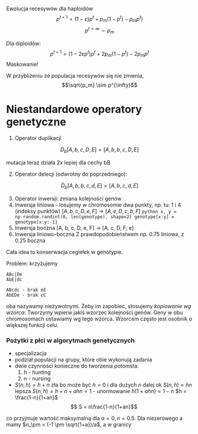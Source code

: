 Ewolucja recesywów dla haploidów
$$p^{t+1} = (1-\varepsilon) p^t + p_m ( 1 - p^t ) - p_m p^t)$$
$$ p^{t=\infty} \sim p_m$$

Dla diploidów:
$$p^{t+1} = (1-2\varepsilon p^t) p^t + 2 p_m (1-p^t) - 2 p_m p^t$$
Maskowanie!

W przybliżeniu że populacja recesywów się nie zmienia, $$\sqrt{p_m} \sim p^{\infty}$$

# Niestandardowe operatory genetyczne
1. Operator duplikacji

$$D_b [A, b, c, D, E] = [A, b, b, c, D, E]$$

mutacja teraz działa 2x lepiej dla cechy bB

2. Operator delecji (odwrotny do poprzedniego):

$$\bar{D}_b [A, b, b, c, d, E] = [A, b, c, d, E]$$

3. Operator inwersji: zmiana kolejności genów
  1. Inwersja liniowa - losujemy w chromosomie dwa punkty, np. tu: 1 i 4 (indeksy punktów)
    $[A, b, c, D, e, F] \to [A, e, D, c, b, F]$
    ```python
    x, y = np.random.randint(0, len(genotype), shape=2)
    genotype[x:y] = genotype[x:y:-1]
    ```
  2. Inwersja boczna
    [A, b, c, D, e, F] -> [A, c, D, F, e]
  3. Inwersja liniowo-boczna
    Z prawdopodobieństwem np. 0.75 liniowa,
    z 0.25 boczna

Cała idea to konserwacja cegiełek w genotypie.

Problem: krzyżujemy

```
ABc|De
AbE|dc

ABcdc - brak eE
AbEDe - brak cC
```
oba nazywamy nieżywotnymi. Żeby im zapobiec, stosujemy *kopiowanie wg wzorca*:
Tworzymy wpierw jakiś wzorzec kolejności genów. Geny w obu chromosomach ustawiamy wg tego wzorca.
Wzorcem często jest osobnik o większej funkcji celu.

### Pożytki z płci w algorytmach genetycznych
* specjalizacja
* podział populacji na grupy, które obie wykonują zadania
* dwie czynności konieczne do tworzenia potomsta:
  1. h - hunting
  2. n - nursing
* $S(n, h) = h + n$ zła bo może być $h = 0$ i dla dużych $n$ dalej ok
$S(n, h) = hn$ lepsza
$S(n, h) = h + n + ahn = 1$ - unormowanie
$h(1+ahn) = 1 - n$
$h = \frac{1-n}{1+an}$
$$ S = n\frac{1-n}{1+an}$$

co przyjmuje wartość maksymalną dla $a=0, n = 0.5$. Dla niezerowego a mamy $n_\pm = (-1 \pm \sqrt{1+a})/a$, a  w granicy 

